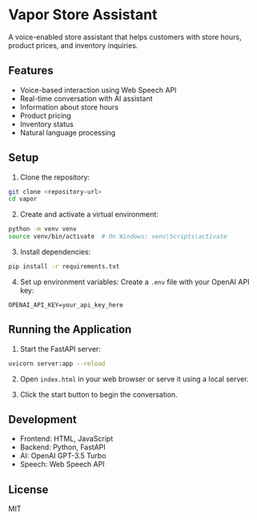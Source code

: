 # Vapor Store Assistant

A voice-enabled store assistant that helps customers with store hours, product prices, and inventory inquiries.

## Features

- Voice-based interaction using Web Speech API
- Real-time conversation with AI assistant
- Information about store hours
- Product pricing
- Inventory status
- Natural language processing

## Setup

1. Clone the repository:
```bash
git clone <repository-url>
cd vapor
```

2. Create and activate a virtual environment:
```bash
python -m venv venv
source venv/bin/activate  # On Windows: venv\Scripts\activate
```

3. Install dependencies:
```bash
pip install -r requirements.txt
```

4. Set up environment variables:
Create a `.env` file with your OpenAI API key:
```
OPENAI_API_KEY=your_api_key_here
```

## Running the Application

1. Start the FastAPI server:
```bash
uvicorn server:app --reload
```

2. Open `index.html` in your web browser or serve it using a local server.

3. Click the start button to begin the conversation.

## Development

- Frontend: HTML, JavaScript
- Backend: Python, FastAPI
- AI: OpenAI GPT-3.5 Turbo
- Speech: Web Speech API

## License

MIT 